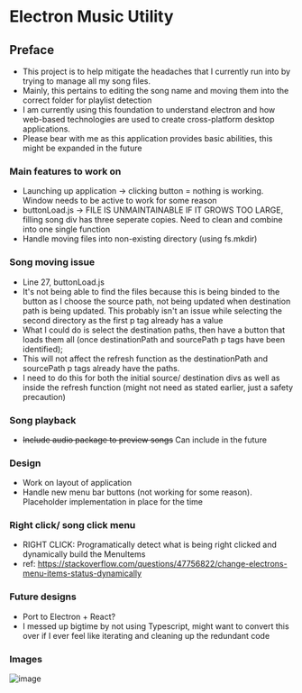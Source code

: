 # Electron Music Utility
## Preface
* This project is to help mitigate the headaches that I currently run into by trying to manage all my song files.
* Mainly, this pertains to editing the song name and moving them into the correct folder for playlist detection
* I am currently using this foundation to understand electron and how web-based technologies are used to create cross-platform desktop applications. 
* Please bear with me as this application provides basic abilities, this might be expanded in the future


### Main features to work on
* Launching up application -> clicking button = nothing is working. Window needs to be active to work for some reason
* buttonLoad.js -> FILE IS UNMAINTAINABLE IF IT GROWS TOO LARGE, filling song div has three seperate copies. Need to clean and combine into one single function
* Handle moving files into non-existing directory (using fs.mkdir)

### Song moving issue
* Line 27, buttonLoad.js
* It's not being able to find the files because this is being binded to the button as I choose the source path, not being updated when destination path is being updated. This probably isn't an issue while selecting the second directory as the first p tag already has a value
* What I could do is select the destination paths, then have a button that loads them all (once destinationPath and sourcePath p tags have been identified);
* This will not affect the refresh function as the destinationPath and sourcePath p tags already have the paths.
* I need to do this for both the initial source/ destination divs as well as inside the refresh function (might not need as stated earlier, just a safety precaution)

 ### Song playback
 * ~~Include audio package to preview songs~~ Can include in the future

### Design
* Work on layout of application
* Handle new menu bar buttons (not working for some reason). Placeholder implementation in place for the time
 
### Right click/ song click menu
* RIGHT CLICK: Programatically detect what is being right clicked and dynamically build the MenuItems
* ref: https://stackoverflow.com/questions/47756822/change-electrons-menu-items-status-dynamically


### Future designs
* Port to Electron + React?
* I messed up bigtime by not using Typescript, might want to convert this over if I ever feel like iterating and cleaning up the redundant code

### Images
![image](https://user-images.githubusercontent.com/57853013/103100641-266f9a00-45d9-11eb-881b-88d820ca8dc1.png)
